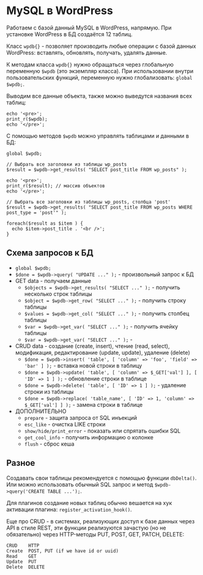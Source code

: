 # MySQL в WordPress
Работаем с базой данный MySQL в WordPress, напрямую. При установке WordPress в БД создаётся 12 таблиц.

Класс `wpdb{}` - позволяет производить любые операции с базой данных WordPress: вставлять, обновлять, получать, удалять данные.

К методам класса `wpdb{}` нужно обращаться через глобальную переменную `$wpdb` (это экземпляр класса). При использовании внутри пользовательских функций, переменную нужно глобализовать: `global $wpdb;`.

Выводим все данные объекта, также можно выведутся названия всех таблиц:

    echo '<pre>';
    print_r($wpdb);
    echo '</pre>';

С помощью методов `$wpdb` можно управлять таблицами и данными в БД:

    global $wpdb;

    // Выбрать все заголовки из таблицы wp_posts
    $result = $wpdb->get_results( "SELECT post_title FROM wp_posts" );

    echo '<pre>';
    print_r($result); // массив объектов
    echo '</pre>';

    // Выбрать все заголовки из таблицы wp_posts, столбца 'post'
    $result = $wpdb->get_results( "SELECT post_title FROM wp_posts WHERE post_type = 'post'" );

    foreach($result as $item ) {
      echo $item->post_title . '<br />';
    }

## Схема запросов к БД
- `global $wpdb;`
- `$done = $wpdb->query( "UPDATE ..." );` - произвольный запрос к БД
- GET data - получаем данные
  - `$objects = $wpdb->get_results( "SELECT ..." );` - получить несколько строк таблицы
  - `$object = $wpdb->get_row( "SELECT ..." );` - получить строку таблицы
  - `$values = $wpdb->get_col( "SELECT ..." );` - получить столбец таблицы
  - `$var = $wpdb->get_var( "SELECT ..." );` - получить ячейку таблицы
  - `$var = $wpdb->get_var( "SELECT ..." );` -
- CRUD data - создание (create, insert), чтение (read, select), модификация, редактирование (update, update), удаление (delete)
  - `$done = $wpdb->insert( 'table', [ 'column' => 'foo', 'field' => 'bar' ] );` - вставка новой строки в таблицу
  - `$done = $wpdb->update( 'table', [ 'column' => $_GET['val'] ], [ 'ID' => 1 ] );` - обновление строки в таблице
  - `$done = $wpdb->delete( 'table', [ 'ID' => 1 ] );` - удаление строки из таблицы
  - `$done = $wpdb->replace( 'table_name', [ 'ID' => 1, 'column' => $_GET['val'] ] );` - замена строки в таблице
- ДОПОЛНИТЕЛЬНО
  - `prepare` - защита запроса от SQL инъекций
  - `esc_like` - очистка LIKE строки
  - `show/hide/print_error` - показать или спрятать ошибки SQL
  - `get_cool_info` - получить информацию о колонке
  - `flush` - сброс кеша

## Разное
Создавать свои таблицы рекомендуется с помощью функции `dbDelta()`. Или можно использовать обычный SQL запрос и метод `$wpdb->query('CREATE TABLE ...');`.

Для плагинов создание новых таблиц обычно вешается на хук активации плагина: `register_activation_hook()`.

Еще про CRUD - в системах, реализующих доступ к базе данных через API в стиле REST, эти функции реализуются зачастую (но не обязательно) через HTTP-методы PUT, POST, GET, PATCH, DELETE:

    CRUD    HTTP
    Create  POST, PUT (if we have id or uuid)
    Read    GET
    Update  PUT
    Delete  DELETE
